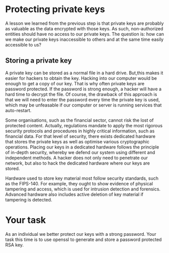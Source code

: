 # Protecting private keys

A lesson we learned from the previous step is that private keys are probably as valuable as the data encrypted with those keys. As such, non-authorized entities should have no access to our private keys. The question is: how can we make our private keys inaccessible to others and at the same time easily accessible to us?

## Storing a private key 

A private key can be stored as a normal file in a hard drive. But,this makes it easier for hackers to obtain the key. Hacking into our computer would be enough to get a copy of our key. That is why often private keys are password protected. If the password is strong enough, a hacker will have a hard time to decrypt the file. Of course, the drawback of this approach is that we will need to enter the password every time the private key is used, which may be unfeasable if our computer or server is running services that auto-restart. 

Some organisations, such as the financial sector, cannot risk the lost of protected content. Actually, regulations mandate to apply the most rigorous security protocols and procedures in highly critical information, such as financial data. For that level of security, there exists dedicated hardware that stores the private keys as well as optimise various cryptographic operations. Placing our keys in a dedicated hardware follows the principle of in-depth security, whereby we defend our system using different and independent methods. A hacker does not only need to penetrate our network, but also to hack the dedicated hardware where our keys are stored. 

Hardware used to store key material most follow security standards, such as the FIPS-140. For example, they ought to show evidence of physical tampering and access, which is used for intrusion detection and forensics. Advanced hardware also includes active deletion of key material if tampering is detected.

# Your task

As an individual we better protect our keys with a strong password. Your task this time is to use openssl to generate and store a password protected RSA key. 